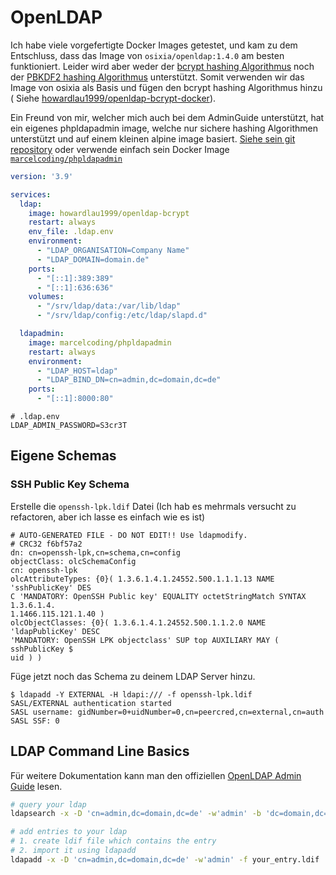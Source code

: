 # OpenLDAP

Ich habe viele vorgefertigte Docker Images getestet, und kam zu dem Entschluss, dass das Image
von `osixia/openldap:1.4.0` am besten funktioniert.
Leider wird aber weder der [bcrypt hashing Algorithmus](https://en.wikipedia.org/wiki/Bcrypt) noch
der [PBKDF2 hashing Algorithmus](https://en.wikipedia.org/wiki/PBKDF2) unterstützt.
Somit verwenden wir das Image von osixia als Basis und fügen den bcrypt hashing Algorithmus hinzu (
Siehe [howardlau1999/openldap-bcrypt-docker](https://github.com/howardlau1999/openldap-bcrypt-docker)).

Ein Freund von mir, welcher mich auch bei dem AdminGuide unterstützt, hat ein eigenes phpldapadmin image, welche nur
sichere hashing Algorithmen unterstützt und auf einem kleinen alpine image basiert.
[Siehe sein git repository](https://github.com/MarcelCoding/phpLDAPadmin) oder verwende einfach sein Docker Image
[`marcelcoding/phpldapadmin`](https://hub.docker.com/r/marcelcoding/phpldapadmin)

```yaml
version: '3.9'

services:
  ldap:
    image: howardlau1999/openldap-bcrypt
    restart: always
    env_file: .ldap.env
    environment:
      - "LDAP_ORGANISATION=Company Name"
      - "LDAP_DOMAIN=domain.de"
    ports:
      - "[::1]:389:389"
      - "[::1]:636:636"
    volumes:
      - "/srv/ldap/data:/var/lib/ldap"
      - "/srv/ldap/config:/etc/ldap/slapd.d"

  ldapadmin:
    image: marcelcoding/phpldapadmin
    restart: always
    environment:
      - "LDAP_HOST=ldap"
      - "LDAP_BIND_DN=cn=admin,dc=domain,dc=de"
    ports:
      - "[::1]:8000:80"
```

```shell
# .ldap.env
LDAP_ADMIN_PASSWORD=S3cr3T
```

## Eigene Schemas
### SSH Public Key Schema
Erstelle die `openssh-lpk.ldif` Datei (Ich hab es mehrmals versucht zu refactoren, aber ich lasse es einfach wie es ist)
```ldif
# AUTO-GENERATED FILE - DO NOT EDIT!! Use ldapmodify.
# CRC32 f6bf57a2
dn: cn=openssh-lpk,cn=schema,cn=config
objectClass: olcSchemaConfig
cn: openssh-lpk
olcAttributeTypes: {0}( 1.3.6.1.4.1.24552.500.1.1.1.13 NAME 'sshPublicKey' DES
C 'MANDATORY: OpenSSH Public key' EQUALITY octetStringMatch SYNTAX 1.3.6.1.4.
1.1466.115.121.1.40 )
olcObjectClasses: {0}( 1.3.6.1.4.1.24552.500.1.1.2.0 NAME 'ldapPublicKey' DESC
'MANDATORY: OpenSSH LPK objectclass' SUP top AUXILIARY MAY ( sshPublicKey $
uid ) )
```
Füge jetzt noch das Schema zu deinem LDAP Server hinzu.
```
$ ldapadd -Y EXTERNAL -H ldapi:/// -f openssh-lpk.ldif
SASL/EXTERNAL authentication started
SASL username: gidNumber=0+uidNumber=0,cn=peercred,cn=external,cn=auth
SASL SSF: 0
```

## LDAP Command Line Basics
Für weitere Dokumentation kann man den offiziellen [OpenLDAP Admin Guide](https://www.openldap.org/doc/admin24/) lesen. 
```sh
# query your ldap
ldapsearch -x -D 'cn=admin,dc=domain,dc=de' -w'admin' -b 'dc=domain,dc=de'

# add entries to your ldap
# 1. create ldif file which contains the entry
# 2. import it using ldapadd
ldapadd -x -D 'cn=admin,dc=domain,dc=de' -w'admin' -f your_entry.ldif
```
